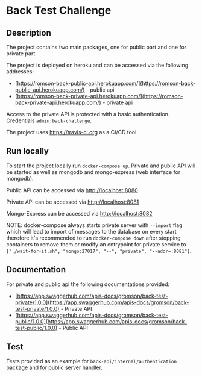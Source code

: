 # Back Test Challenge

## Description

The project contains two main packages, one for public part
and one for private part.

The project is deployed on heroku and can be accessed via 
the following addresses:
- [https://romson-back-public-api.herokuapp.com/](https://romson-back-public-api.herokuapp.com/) - public api
- [https://romson-back-private-api.herokuapp.com/](https://romson-back-private-api.herokuapp.com/) - private api

Access to the private API is protected with a basic authentication.
Credentials `admin:back-challenge`.

The project uses https://travis-ci.org as a CI/CD tool. 

## Run locally

To start the project locally run `docker-compose up`.
Private and public API will be started as well as mongodb
and mongo-express (web interface for mongodb).

Public API can be accessed via [http://localhost:8080](http://localhost:8080)

Private API can be accessed via [http://localhost:8081](http://localhost:8081)

Mongo-Express can be accessed via [http://localhost:8082](http://localhost:8082)

NOTE: docker-compose always starts private server with `--import` flag which will lead
to import of messages to the database on every start therefore it's recommended to
run `docker-compose down` after stopping containers to remove them or modify an entrypoint
for private service to `["./wait-for-it.sh", "mongo:27017", "--", "private", "--addr=:8081"]`.  

## Documentation

For private and public api the following documentations provided:
- [https://app.swaggerhub.com/apis-docs/gromson/back-test-private/1.0.0](https://app.swaggerhub.com/apis-docs/gromson/back-test-private/1.0.0) - Private API 
- [https://app.swaggerhub.com/apis-docs/gromson/back-test-public/1.0.0](https://app.swaggerhub.com/apis-docs/gromson/back-test-public/1.0.0) - Public API

## Test

Tests provided as an example for `back-api/internal/authentication` package and for 
public server handler.